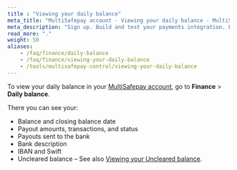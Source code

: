 ```yaml
---
title : "Viewing your daily balance"
meta_title: "MultiSafepay account - Viewing your daily balance - MultiSafepay Docs"
meta_description: "Sign up. Build and test your payments integration. Explore our products and services. Use our API Reference, SDKs, and wrappers. Get support."
read_more: "."
weight: 50
aliases:
    - /faq/finance/daily-balance
    - /faq/finance/viewing-your-daily-balance
    - /tools/multisafepay-control/viewing-your-daily-balance
---
```


To view your daily balance in your [MultiSafepay account](https://merchant.multisafepay.com), go to **Finance** > **Daily balance**.

There you can see your:

- Balance and closing balance date
- Payout amounts, transactions, and status
- Payouts sent to the bank
- Bank description
- IBAN and Swift
- Uncleared balance – See also [Viewing your Uncleared balance](/faq/finance/viewing-your-uncleared-balance/).